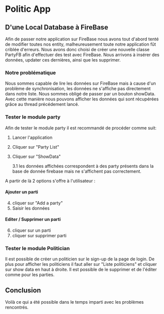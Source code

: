 # Politic App
## D'une Local Database à FireBase

Afin de passer notre application sur FireBase nous avons tout d'abord tenté de modifier toutes nos entity, malheureusement toute notre application fût criblée d'erreurs. Nous avons donc choisi de créer une nouvelle classe PartyFB afin d'effectuer des test avec FireBase. Nous arrivons à insérer des données, updater ces dernières, ainsi que les supprimer. 

### Notre problématique
Nous sommes capable de lire les données sur FireBase mais à cause d'un problème de synchronisation, les données ne s'affiche pas directement dans notre liste. Nous sommes obligé de passer par un bouton showData. Avec cette manière nous pouvons afficher les données qui sont récupérées grâce au thread précédement lancé.

### Tester le module party
Afin de tester le module party il est recommandé de procéder comme suit:
1. Lancer l'application
2. Cliquer sur "Party List"
3. Cliquer sur "ShowData"

	3.1 les données affichées correspondent à des party présents dans la base de donnée firebase mais ne s'affichent pas correctement.

A partir de là 2 options s'offre à l'utilisateur :

#### Ajouter un parti

4. cliquer sur "Add a party"
5. Saisir les données 

#### Editer / Supprimer un parti

6. cliquer sur un parti
7. cliquer sur supprimer parti

### Tester le module Politician

Il est possible de créer un politicien sur le sign-up de la page de login. De plus pour afficher les politiciens il faut aller sur "Liste politiciens" et cliquer sur show data en haut à droite. Il est possible de le supprimer et de l'éditer comme pour les parties.

## Conclusion
Voilà ce qui a été possible dans le temps imparti avec les problèmes rencontrés.
